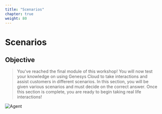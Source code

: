 ```yaml
---
title: "Scenarios"
chapter: true
weight: 80
---
```

# Scenarios
## Objective

>You've reached the final module of this workshop! You will now test your knowledge on using Genesys Cloud to take interactions and assist customers in different scenarios. In this section, you will be given various scenarios and must decide on the correct answer. Once this section is complete, you are ready to begin taking real life interactions!

![Agent ](/images/agent.jpg)







